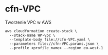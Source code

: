 # cfn-VPC

Tworzenie VPC w AWS

```
aws cloudformation create-stack \
  --stack-name WP-vpc \
  --template-body file://cfn-VPC.yaml \
  --parameters file://cfn-VPC.params.json \
  --profile <profile_name> --region eu-west-1
```
